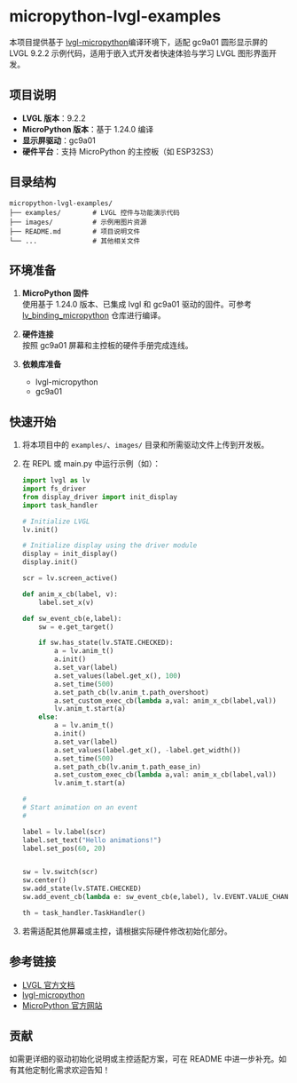 # micropython-lvgl-examples

本项目提供基于 [lvgl-micropython](https://github.com/lvgl-micropython/lvgl_micropython)编译环境下，适配 gc9a01 圆形显示屏的 LVGL 9.2.2 示例代码，适用于嵌入式开发者快速体验与学习 LVGL 图形界面开发。

## 项目说明

- **LVGL 版本**：9.2.2
- **MicroPython 版本**：基于 1.24.0 编译
- **显示屏驱动**：gc9a01
- **硬件平台**：支持 MicroPython 的主控板（如 ESP32S3）

## 目录结构

```
micropython-lvgl-examples/
├── examples/        # LVGL 控件与功能演示代码
├── images/          # 示例用图片资源
├── README.md        # 项目说明文件
└── ...              # 其他相关文件
```

## 环境准备

1. **MicroPython 固件**  
   使用基于 1.24.0 版本、已集成 lvgl 和 gc9a01 驱动的固件。可参考 [lv_binding_micropython](https://github.com/lvgl/lv_binding_micropython) 仓库进行编译。

2. **硬件连接**  
   按照 gc9a01 屏幕和主控板的硬件手册完成连线。

3. **依赖库准备**  
   - lvgl-micropython
   - gc9a01

## 快速开始

1. 将本项目中的 `examples/`、`images/` 目录和所需驱动文件上传到开发板。
2. 在 REPL 或 main.py 中运行示例（如）：

   ```python
   import lvgl as lv
   import fs_driver
   from display_driver import init_display
   import task_handler
   
   # Initialize LVGL
   lv.init()
   
   # Initialize display using the driver module
   display = init_display()
   display.init()
   
   scr = lv.screen_active()
   
   def anim_x_cb(label, v):
       label.set_x(v)
   
   def sw_event_cb(e,label):
       sw = e.get_target()
   
       if sw.has_state(lv.STATE.CHECKED): 
           a = lv.anim_t()
           a.init()
           a.set_var(label)
           a.set_values(label.get_x(), 100)
           a.set_time(500)
           a.set_path_cb(lv.anim_t.path_overshoot)
           a.set_custom_exec_cb(lambda a,val: anim_x_cb(label,val))
           lv.anim_t.start(a)
       else:
           a = lv.anim_t()
           a.init()
           a.set_var(label)
           a.set_values(label.get_x(), -label.get_width())
           a.set_time(500)
           a.set_path_cb(lv.anim_t.path_ease_in)
           a.set_custom_exec_cb(lambda a,val: anim_x_cb(label,val))
           lv.anim_t.start(a)
   
   #
   # Start animation on an event
   #
   
   label = lv.label(scr)
   label.set_text("Hello animations!")
   label.set_pos(60, 20)
   
   
   sw = lv.switch(scr)
   sw.center()
   sw.add_state(lv.STATE.CHECKED)
   sw.add_event_cb(lambda e: sw_event_cb(e,label), lv.EVENT.VALUE_CHANGED, None)
   
   th = task_handler.TaskHandler()
   ```

3. 若需适配其他屏幕或主控，请根据实际硬件修改初始化部分。


## 参考链接

- [LVGL 官方文档](https://docs.lvgl.io/9.2/examples.html)
- [lvgl-micropython](https://github.com/lvgl-micropython/lvgl_micropython)
- [MicroPython 官方网站](https://micropython.org/)

## 贡献

如需更详细的驱动初始化说明或主控适配方案，可在 README 中进一步补充。如有其他定制化需求欢迎告知！
